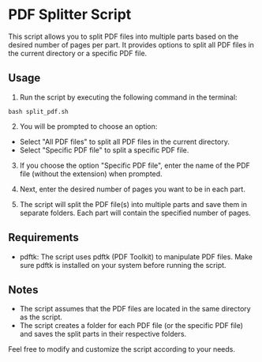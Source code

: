 # PDF Splitter Script

This script allows you to split PDF files into multiple parts based on the desired number of pages per part. It provides options to split all PDF files in the current directory or a specific PDF file.

## Usage

1. Run the script by executing the following command in the terminal:
```
bash split_pdf.sh
```

2. You will be prompted to choose an option:
- Select "All PDF files" to split all PDF files in the current directory.
- Select "Specific PDF file" to split a specific PDF file.

3. If you choose the option "Specific PDF file", enter the name of the PDF file (without the extension) when prompted.

4. Next, enter the desired number of pages you want to be in each part.

5. The script will split the PDF file(s) into multiple parts and save them in separate folders. Each part will contain the specified number of pages.

## Requirements

- pdftk: The script uses pdftk (PDF Toolkit) to manipulate PDF files. Make sure pdftk is installed on your system before running the script.

## Notes

- The script assumes that the PDF files are located in the same directory as the script.
- The script creates a folder for each PDF file (or the specific PDF file) and saves the split parts in their respective folders.

Feel free to modify and customize the script according to your needs.
